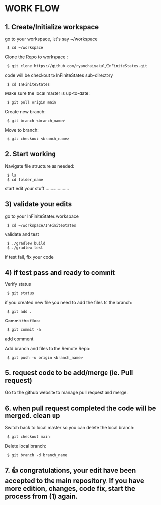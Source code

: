 
# WORK FLOW

## 1. Create/Initialize workspace

go to your workspace, let's say ~/workspace
```
 $ cd ~/workspace
```

Clone the Repo to workspace :
```
 $ git clone https://github.com/ryanchaiyakul/InFiniteStates.git
```

code will be checkout to InFiniteStates sub-directory
```
 $ cd InFiniteStates
```

Make sure the local master is up-to-date:
```
 $ git pull origin main
```

Create new branch:
```
 $ git branch <branch_name>
```

Move to branch:
```
 $ git checkout <branch_name>
```

## 2. Start working

Navigate file structure as needed:
```
 $ ls
 $ cd folder_name
```

start edit your stuff ...................

## 3) validate your edits

go to your InFiniteStates workspace
```
 $ cd ~/workspace/InFiniteStates
```

validate and test
```
 $ ./gradlew build
 $ ./gradlew test
```
      
if test fail, fix your code

## 4) if test pass and ready to commit 

Verify status
```
 $ git status
```

if you created new file you need to add the files to the branch:
```
 $ git add .
```

Commit the files:
```
 $ git commit -a
```

add comment

Add branch and files to the Remote Repo:
```
 $ git push -u origin <branch_name>
```

## 5. request code to be add/merge (ie. Pull request)
Go to the github website to manage pull request and merge.

## 6. when pull request completed the code will be merged.  clean up

Switch back to local master so you can delete the local branch:
```
 $ git checkout main
```

Delete local branch:
```
 $ git branch -d branch_name
```

## 7. :+1: congratulations, your edit have been accepted to the main repository.  If you have more edition, changes, code fix, start the process from (1) again.

